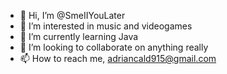 - 👋 Hi, I’m @SmeIIYouLater
- 👀 I’m interested in music and videogames
- 🌱 I’m currently learning Java
- 💞️ I’m looking to collaborate on anything really
- 📫 How to reach me, adriancald915@gmail.com

<!---
SmeIIYouLater/SmeIIYouLater is a ✨ special ✨ repository because its `README.md` (this file) appears on your GitHub profile.
You can click the Preview link to take a look at your changes.
--->
